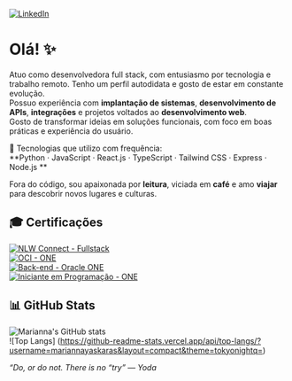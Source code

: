 [![LinkedIn](https://img.shields.io/badge/LinkedIn-Marianna%20Yáskara-blue?style=for-the-badge&logo=linkedin)](https://www.linkedin.com/in/marianna-yáskara-570640134/)

# Olá! ✨

Atuo como desenvolvedora full stack, com entusiasmo por tecnologia e trabalho remoto. Tenho um perfil autodidata e gosto de estar em constante evolução.  
Possuo experiência com **implantação de sistemas**, **desenvolvimento de APIs**, **integrações** e projetos voltados ao **desenvolvimento web**.  
Gosto de transformar ideias em soluções funcionais, com foco em boas práticas e experiência do usuário.

🔧 Tecnologias que utilizo com frequência:  
**Python · JavaScript · React.js · TypeScript · Tailwind CSS · Express · Node.js **

Fora do código, sou apaixonada por **leitura**, viciada em **café** e amo **viajar** para descobrir novos lugares e culturas.

## 🎓 Certificações

[![NLW Connect - Fullstack](https://img.shields.io/badge/NLW%20Connect-Fullstack-8257E5?style=for-the-badge&logo=rocketseat&logoColor=white)](https://app.rocketseat.com.br/certificates/c00bdde6-25a4-42cc-9f1d-16b81e8b368b)  
[![OCI - ONE](https://img.shields.io/badge/Oracle%20Cloud%20Infrastructure-ONE-F80000?style=for-the-badge&logo=oracle&logoColor=white)](https://cursos.alura.com.br/degree/certificate/2fc4019f-07a3-41d6-a92c-1761b2f7038f?lang)  
[![Back-end - Oracle ONE](https://img.shields.io/badge/Oracle%20Next%20Education-Back--end-F80000?style=for-the-badge&logo=oracle&logoColor=white)](https://cursos.alura.com.br/program/certificate/9ff6ea6c-5e1d-4ce2-81ce-5c7dee46cfad?lang)  
[![Iniciante em Programação - ONE](https://img.shields.io/badge/Formação%20Iniciante%20em%20Programação-T6-0066CC?style=for-the-badge&logo=alura&logoColor=white)](https://cursos.alura.com.br/degree/certificate/249f8a45-b891-4ed6-a59d-b833e671f8de)


## 📊 GitHub Stats

![Marianna's GitHub stats](https://github-readme-stats.vercel.app/api?username=mariannayaskaras&show_icons=true&theme=tokyonight)  
![Top Langs] (https://github-readme-stats.vercel.app/api/top-langs/?username=mariannayaskaras&layout=compact&theme=tokyonightq=)


*“Do, or do not. There is no “try” — Yoda*
